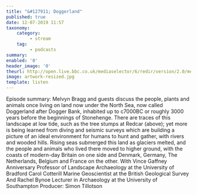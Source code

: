 ```yaml
---
title: "&#127911; Doggerland"
published: true
date: 12-07-2019 11:57
taxonomy:
    category:
         - stream
    tag:
         - podcasts
summary:
enabled: '0'
header_image: '0'
theurl: http://open.live.bbc.co.uk/mediaselector/6/redir/version/2.0/mediaset/audio-nondrm-download/proto/http/vpid/p07f9vmd.mp3
image: artwork-resized.jpg
template: listen
---
```

 
Episode summary: Melvyn Bragg and guests discuss the people, plants and animals once living on land now under the North Sea, now called Doggerland after Dogger Bank, inhabited up to c7000BC or roughly 3000 years before the beginnings of Stonehenge. There are traces of this landscape at low tide, such as the tree stumps at Redcar (above); yet more is being learned from diving and seismic surveys which are building a picture of an ideal environment for humans to hunt and gather, with rivers and wooded hills. Rising seas submerged this land as glaciers melted, and the people and animals who lived there moved to higher ground, with the coasts of modern-day Britain on one side and Denmark, Germany, The Netherlands, Belgium and France on the other. With Vince Gaffney Anniversary Professor of Landscape Archaeology at the University of Bradford Carol Cotterill Marine Geoscientist at the British Geological Survey And Rachel Bynoe Lecturer in Archaeology at the University of Southampton Producer: Simon Tillotson

